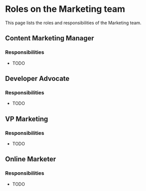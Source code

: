 # Roles on the Marketing team

This page lists the roles and responsibilities of the Marketing team.

## Content Marketing Manager

### Responsibilities

- TODO

## Developer Advocate

### Responsibilities

- TODO

## VP Marketing

### Responsibilities

- TODO

## Online Marketer

### Responsibilities

- TODO
